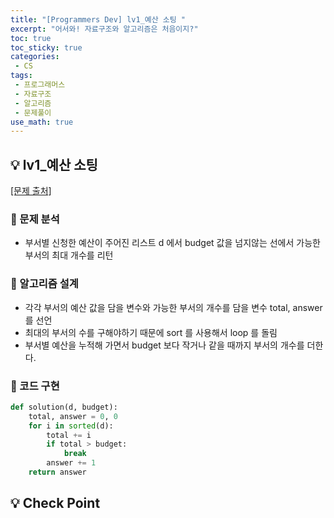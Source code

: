 ```yaml
---
title: "[Programmers Dev] lv1_예산 소팅 "
excerpt: "어서와! 자료구조와 알고리즘은 처음이지?"
toc: true
toc_sticky: true
categories:
 - CS
tags:
 - 프로그래머스
 - 자료구조
 - 알고리즘
 - 문제풀이
use_math: true
---
```


## &#128161; lv1_예산 소팅

[[문제 출처]](https://school.programmers.co.kr/courses/11947/lessons/76989)

### &#128204; 문제 분석

- 부서별 신청한 예산이 주어진 리스트 d 에서 budget 값을 넘지않는 선에서 가능한 부서의 최대 개수를 리턴  

### &#128204; 알고리즘 설계

- 각각 부서의 예산 값을 담을 변수와 가능한 부서의 개수를 담을 변수 total, answer 를 선언
- 최대의 부서의 수를 구해야하기 때문에 sort 를 사용해서 loop 를 돌림
- 부서별 예산을 누적해 가면서 budget 보다 작거나 같을 때까지 부서의 개수를 더한다.

### &#128204; 코드 구현

```python
def solution(d, budget):
    total, answer = 0, 0
    for i in sorted(d):
        total += i
        if total > budget:
            break
        answer += 1
    return answer
```



## &#128161; Check Point



